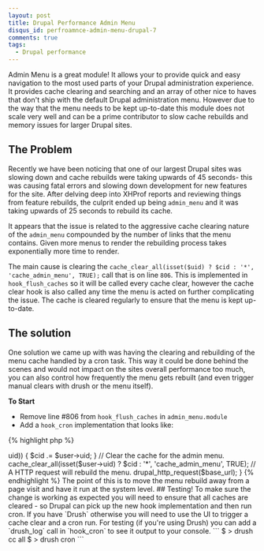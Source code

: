 ```yaml
---
layout: post
title: Drupal Performance Admin Menu
disqus_id: perfroamnce-admin-menu-drupal-7
comments: true
tags:
  - Drupal performance
---
```


Admin Menu is a great module! It allows your to provide quick and easy navigation to the most used parts of your Drupal administration experience. It provides cache clearing and searching and an array of other nice to haves that don't ship with the default Drupal administration menu. However due to the way that the menu needs to be kept up-to-date this module does not scale very well and can be a prime contributor to slow cache rebuilds and memory issues for larger Drupal sites.

## The Problem

Recently we have been noticing that one of our largest Drupal sites was slowing down and cache rebuilds were taking upwards of 45 seconds- this was causing fatal errors and slowing down development for new features for the site. After delving deep into XHProf reports and reviewing things from feature rebuilds, the culprit ended up being `admin_menu` and it was taking upwards of 25 seconds to rebuild its cache.

It appears that the issue is related to the aggressive cache clearing nature of the `admin_menu` compounded by the number of links that the menu contains. Given more menus to render the rebuilding process takes exponentially more time to render.

The main cause is clearing the `cache_clear_all(isset($uid) ? $cid : '*', 'cache_admin_menu', TRUE);` call that is on line `806`. This is implemented in `hook_flush_caches` so it will be called every cache clear, however the cache clear hook is also called any time the menu is acted on further complicating the issue. The cache is cleared regularly to ensure that the menu is kept up-to-date.

## The solution

One solution we came up with was having the clearing and rebuilding of the menu cache handled by a cron task. This way it could be done behind the scenes and would not impact on the sites overall performance too much, you can also control how frequently the menu gets rebuilt (and even trigger manual clears with drush or the menu itself).

__To Start__

- Remove line #806 from `hook_flush_caches` in `admin_menu.module`
- Add a `hook_cron` implementation that looks like:

{% highlight php %}
<?php
function admin_menu_flush_caches($uid = NULL) {
  # ... snip.

  if (db_table_exists('cache_admin_menu')) {
    // cache_clear_all(isset($uid) ? $cid : '*', 'cache_admin_menu', TRUE);
  }
}
{% endhighlight %}

{% highlight php %}
<?php
function admin_menu_cron() {
  global $user;
  global $base_url;

  $cid = 'admin_menu:';
  if (isset($user->uid)) {
    $cid .= $user->uid;
  }

  // Clear the cache for the admin menu.
  cache_clear_all(isset($user->uid) ? $cid : '*', 'cache_admin_menu', TRUE);

  // A HTTP request will rebuild the menu.
  drupal_http_request($base_url);
}
{% endhighlight %}

The point of this is to move the menu rebuild away from a page visit and have it run at the system level.

## Testing!

To make sure the change is working as expected you will need to ensure that all caches are cleared - so Drupal can pick up the new hook implementation and then run cron. If you have `Drush` otherwise you will need to use the UI to trigger a cache clear and a cron run. For testing (if you're using Drush) you can add a `drush_log` call in `hook_cron` to see it output to your console.

```
$ > drush cc all
$ > drush cron
```
